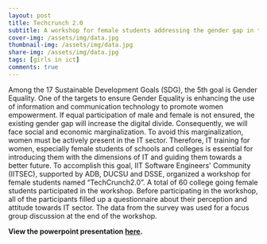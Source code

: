 ```yaml
---
layout: post
title: Techcrunch 2.0
subtitle: A workshop for female students addressing the gender gap in the ICT sector of Bangladesh 
cover-img: /assets/img/data.jpg
thumbnail-img: /assets/img/data.jpg
share-img: /assets/img/data.jpg
tags: [girls in ict]
comments: true
---
```

Among the 17 Sustainable Development Goals (SDG), the 5th goal is Gender Equality. One of the targets to ensure Gender Equality is enhancing the use of information and communication technology to promote women empowerment. If equal participation of male and female is not ensured, the existing gender gap will increase the digital divide. Consequently, we will face social and economic marginalization. To avoid this marginalization, women must be actively present in the IT sector. Therefore, IT training for women, especially female students of schools and colleges is essential for introducing them with the dimensions of IT and guiding them towards a better future. To accomplish this goal, IIT Software Engineers' Community (IITSEC), supported by ADB, DUCSU and DSSE, organized a workshop for female students named “TechCrunch2.0”. A total of 60 college going female students participated in the workshop. Before participating in the workshop, all of the participants filled up a questionnaire about their perception and attitude towards IT sector. The data from the survey was used for a focus group discussion at the end of the workshop.

**View the powerpoint presentation [here](https://docs.google.com/presentation/d/e/2PACX-1vTO160y6DP9WThyNGqxB2nK7_JehLvp7v2H_NFKPBN-U2e18qfnwbe23_m6XZUYFOwiM6i_YEGErOr5/pub?start=false&loop=false&delayms=3000).**

